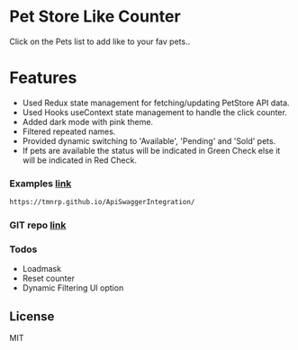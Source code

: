 # Pet Store Like Counter

Click on the Pets list to add like to your fav pets..

# Features

- Used Redux state management for fetching/updating PetStore API data.
- Used Hooks useContext state management to handle the click counter.
- Added dark mode with pink theme.
- Filtered repeated names.
- Provided dynamic switching to 'Available', 'Pending' and 'Sold' pets.
- If pets are available the status will be indicated in Green Check else it will be indicated in Red Check.

### Examples [link](https://tmnrp.github.io/ApiSwaggerIntegration/)

```sh
https://tmnrp.github.io/ApiSwaggerIntegration/
```

### GIT repo [link](https://github.com/tmnrp/ApiSwaggerIntegration)

### Todos

- Loadmask
- Reset counter
- Dynamic Filtering UI option

## License

MIT
